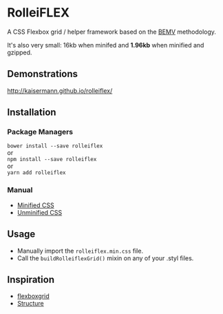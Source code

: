 # RolleiFLEX

A CSS Flexbox grid / helper framework based on the [BEMV](http://webuild.envato.com/blog/chainable-bem-modifiers/) methodology.

It's also very small: 16kb when minifed and **1.96kb** when minified and gzipped.

## Demonstrations
http://kaisermann.github.io/rolleiflex/

## Installation

### Package Managers

`bower install --save rolleiflex`
<br> or <br>
`npm install --save rolleiflex`
<br> or <br>
`yarn add rolleiflex`

### Manual

* [Minified CSS](https://raw.githubusercontent.com/kaisermann/rolleiflex/master/dist/rolleiflex.min.css)
* [Unminified CSS](https://raw.githubusercontent.com/kaisermann/rolleiflex/master/dist/rolleiflex.css)

## Usage

* Manually import the `rolleiflex.min.css` file.
* Call the `buildRolleiflexGrid()` mixin on any of your .styl files.

## Inspiration

* [flexboxgrid](https://github.com/kristoferjoseph/flexboxgrid)
* [Structure](https://github.com/kenwheeler/structure)
